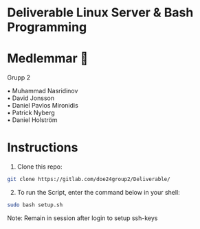 # Deliverable Linux Server & Bash Programming

# Medlemmar 👥

Grupp 2

• Muhammad Nasridinov\
• David Jonsson\
• Daniel Pavlos Mironidis\
• Patrick Nyberg\
• Daniel Holström

# Instructions

1. Clone this repo:
```bash
git clone https://gitlab.com/doe24group2/Deliverable/
```

2. To run the Script, enter the command below in your shell:
```bash
sudo bash setup.sh
``` 
Note: 
Remain in session after login to setup ssh-keys